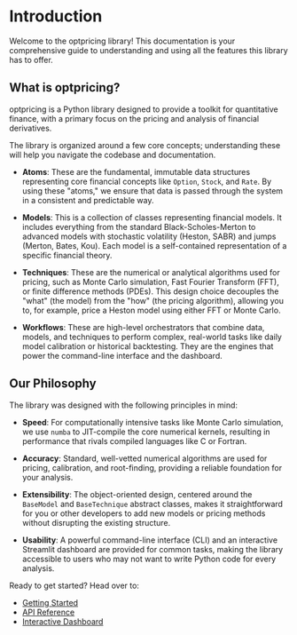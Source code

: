 # Introduction

Welcome to the optpricing library! This documentation is your comprehensive guide to understanding and using all the features this library has to offer.

## What is optpricing?

optpricing is a Python library designed to provide a toolkit for quantitative finance, with a primary focus on the pricing and analysis of financial derivatives.

The library is organized around a few core concepts; understanding these will help you navigate the codebase and documentation.

- **Atoms**: These are the fundamental, immutable data structures representing core financial concepts like `Option`, `Stock`, and `Rate`. By using these "atoms," we ensure that data is passed through the system in a consistent and predictable way.

- **Models**: This is a collection of classes representing financial models. It includes everything from the standard Black-Scholes-Merton to advanced models with stochastic volatility (Heston, SABR) and jumps (Merton, Bates, Kou). Each model is a self-contained representation of a specific financial theory.

- **Techniques**: These are the numerical or analytical algorithms used for pricing, such as Monte Carlo simulation, Fast Fourier Transform (FFT), or finite difference methods (PDEs). This design choice decouples the "what" (the model) from the "how" (the pricing algorithm), allowing you to, for example, price a Heston model using either FFT or Monte Carlo.

- **Workflows**: These are high-level orchestrators that combine data, models, and techniques to perform complex, real-world tasks like daily model calibration or historical backtesting. They are the engines that power the command-line interface and the dashboard.

## Our Philosophy

The library was designed with the following principles in mind:

- **Speed**: For computationally intensive tasks like Monte Carlo simulation, we use `numba` to JIT-compile the core numerical kernels, resulting in performance that rivals compiled languages like C or Fortran.

- **Accuracy**: Standard, well-vetted numerical algorithms are used for pricing, calibration, and root-finding, providing a reliable foundation for your analysis.

- **Extensibility**: The object-oriented design, centered around the `BaseModel` and `BaseTechnique` abstract classes, makes it straightforward for you or other developers to add new models or pricing methods without disrupting the existing structure.

- **Usability**: A powerful command-line interface (CLI) and an interactive Streamlit dashboard are provided for common tasks, making the library accessible to users who may not want to write Python code for every analysis.

Ready to get started? Head over to:

- [Getting Started](getting_started.md)
- [API Reference](../reference/atoms/index.md)
- [Interactive Dashboard](dashboard.md)
